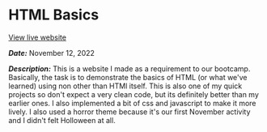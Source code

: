 # HTML Basics
[View live website](https://quendp.github.io/HTML-basics/)

**_Date:_** November 12, 2022

**_Description:_** This is a website I made as a requirement to our bootcamp. Basically, the task is to demonstrate the basics of HTML (or what we've learned) using non other than HTMl itself. This is also one of my quick projects so don't expect a very clean code, but its definitely better than my earlier ones. I also implemented a bit of css and javascript to make it more lively. I also used a horror theme because it's our first November activity and I didn't felt Holloween at all.
